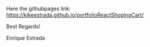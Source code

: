 Here the githubpages link: https://kikeestrada.github.io/portfolioReactShopingCart/

Best Regards!

Enrique Estrada

